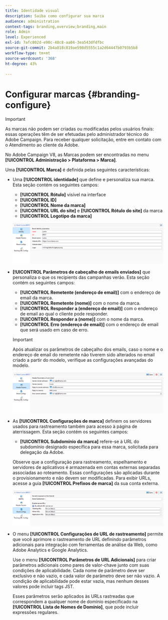 ```yaml
---
title: Identidade visual
description: Saiba como configurar sua marca
audience: administration
context-tags: branding,overview;branding,main
role: Admin
level: Experienced
exl-id: 7afc802d-e90c-48c8-aa04-3ea543dfdfbc
source-git-commit: 2b4a818c819ae598d5555c1a2d64447b0793b5b8
workflow-type: tm+mt
source-wordcount: '368'
ht-degree: 43%

---
```


# Configurar marcas {#branding-configure}

>[!IMPORTANT]
>
>As marcas não podem ser criadas ou modificadas pelos usuários finais: essas operações têm de ser efetuadas pelo administrador técnico do Adobe Campaign. Para receber qualquer solicitação, entre em contato com o Atendimento ao cliente da Adobe.

No Adobe Campaign V8, as Marcas podem ser encontradas no menu **[!UICONTROL Administração > Plataforma > Marca]**.

Uma **[!UICONTROL Marca]** é definida pelas seguintes características:

* Uma **[!UICONTROL identidade]** que define e personaliza sua marca. Esta seção contém os seguintes campos:

   * **[!UICONTROL Rótulo]** visível na interface
   * **[!UICONTROL ID]**
   * **[!UICONTROL Nome da marca]**
   * **[!UICONTROL URL do site]** e **[!UICONTROL Rótulo do site]** da marca
   * **[!UICONTROL Logotipo da marca]**

  ![](assets/branding_1.png)

* **[!UICONTROL Parâmetros de cabeçalho de emails enviados]** que personaliza o que os recipients das campanhas verão. Esta seção contém os seguintes campos:

   * **[!UICONTROL Remetente (endereço de email)]** com o endereço de email da marca.
   * **[!UICONTROL Remetente (nome)]** com o nome da marca.
   * **[!UICONTROL Responder a (endereço de email)]** com o endereço de email ao qual o cliente pode responder.
   * **[!UICONTROL Responder a (nome)]** com o nome da marca.
   * **[!UICONTROL Erro (endereço de email)]** com o endereço de email que será usado em caso de erro.

  >[!IMPORTANT]
  >
  >Após atualizar os parâmetros de cabeçalho dos emails, caso o nome e o endereço de email do remetente não tiverem sido alterados no email criado a partir do modelo, verifique as configurações avançadas do modelo.

  ![](assets/branding_2.png)

* As **[!UICONTROL Configurações de marca]** definem os servidores usados para rastreamento também para acesso à página de aterrissagem. Esta seção contém os seguintes campos:

   * **[!UICONTROL Subdomínio da marca]** refere-se à URL do subdomínio designado específica para essa marca, solicitada para delegação da Adobe.

  Observe que a configuração para rastreamento, espelhamento e servidores de aplicativos é armazenada em contas externas separadas associadas ao roteamento. Essas configurações são aplicadas durante o provisionamento e não devem ser modificadas. Para exibir URLs, acesse a guia **[!UICONTROL Prefixos de marca]** da sua conta externa.

  ![](assets/branding_3.png)

* O menu **[!UICONTROL Configurações de URL de rastreamento]** permite que você aprimore o rastreamento de URL definindo parâmetros adicionais para integração com ferramentas de análise da Web, como Adobe Analytics e Google Analytics.

  Use o menu **[!UICONTROL Parâmetros de URL Adicionais]** para criar parâmetros adicionais como pares de valor-chave junto com suas condições de aplicabilidade. Cada nome de parâmetro deve ser exclusivo e não vazio, e cada valor de parâmetro deve ser não vazio. A condição de aplicabilidade pode estar vazia, mas nenhum desses valores pode incluir tags JST.

  Esses parâmetros serão aplicados às URLs rastreadas que correspondem a qualquer nome de domínio especificado na **[!UICONTROL Lista de Nomes de Domínio]**, que pode incluir expressões regulares.

